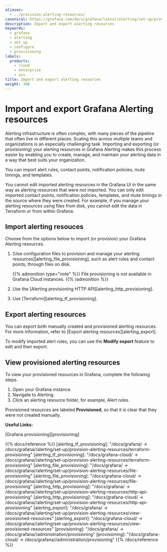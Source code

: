 ```yaml
---
aliases:
  - ../provision-alerting-resources/
canonical: https://grafana.com/docs/grafana/latest/alerting/set-up/provision-alerting-resources/
description: Import and export alerting resources
keywords:
  - grafana
  - alerting
  - set up
  - configure
  - provisioning
labels:
  products:
    - cloud
    - enterprise
    - oss
title: Import and export alerting resources
weight: 300
---
```


# Import and export Grafana Alerting resources

Alerting infrastructure is often complex, with many pieces of the pipeline that often live in different places. Scaling this across multiple teams and organizations is an especially challenging task. Importing and exporting (or provisioning) your alerting resources in Grafana Alerting makes this process easier by enabling you to create, manage, and maintain your alerting data in a way that best suits your organization.

You can import alert rules, contact points, notification policies, mute timings, and templates.

You cannot edit imported alerting resources in the Grafana UI in the same way as alerting resources that were not imported. You can only edit imported contact points, notification policies, templates, and mute timings in the source where they were created. For example, if you manage your alerting resources using files from disk, you cannot edit the data in Terraform or from within Grafana.

## Import alerting resouces

Choose from the options below to import (or provision) your Grafana Alerting resources.

1. [Use configuration files to provision and manage your alerting resources][alerting_file_provisioning], such as alert rules and contact points, through files on disk.

   {{% admonition type="note" %}}
   File provisioning is not available in Grafana Cloud instances.
   {{% /admonition %}}

2. Use the [Alerting provisioning HTTP API][alerting_http_provisioning].

3. Use [Terraform][alerting_tf_provisioning].

## Export alerting resources

You can export both manually created and provisioned alerting resources. For more information, refer to [Export alerting resources][alerting_export].

To modify imported alert rules, you can use the **Modify export** feature to edit and then export.

## View provisioned alerting resources

To view your provisioned resources in Grafana, complete the following steps.

1. Open your Grafana instance.
1. Navigate to Alerting.
1. Click an alerting resource folder, for example, Alert rules.

Provisioned resources are labeled **Provisioned**, so that it is clear that they were not created manually.

**Useful Links:**

[Grafana provisioning][provisioning]

{{% docs/reference %}}
[alerting_tf_provisioning]: "/docs/grafana/ -> /docs/grafana/<GRAFANA VERSION>/alerting/set-up/provision-alerting-resources/terraform-provisioning"
[alerting_tf_provisioning]: "/docs/grafana-cloud/ -> /docs/grafana/<GRAFANA VERSION>/alerting/set-up/provision-alerting-resources/terraform-provisioning"
[alerting_file_provisioning]: "/docs/grafana/ -> /docs/grafana/<GRAFANA VERSION>/alerting/set-up/provision-alerting-resources/file-provisioning"
[alerting_file_provisioning]: "/docs/grafana-cloud/ -> /docs/grafana/<GRAFANA VERSION>/alerting/set-up/provision-alerting-resources/file-provisioning"
[alerting_http_provisioning]: "/docs/grafana/ -> /docs/grafana/<GRAFANA VERSION>/alerting/set-up/provision-alerting-resources/http-api-provisioning"
[alerting_http_provisioning]: "/docs/grafana-cloud/ -> /docs/grafana/<GRAFANA VERSION>/alerting/set-up/provision-alerting-resources/http-api-provisioning"
[alerting_export]: "/docs/grafana/ -> /docs/grafana/<GRAFANA VERSION>/alerting/set-up/provision-alerting-resources/view-provisioned-resources"
[alerting_export]: "/docs/grafana-cloud/ -> /docs/grafana/<GRAFANA VERSION>/alerting/set-up/provision-alerting-resources/view-provisioned-resources"
[provisioning]: "/docs/grafana/ -> /docs/grafana/<GRAFANA VERSION>/administration/provisioning"
[provisioning]: "/docs/grafana-cloud/ -> /docs/grafana/<GRAFANA VERSION>/administration/provisioning"
{{% /docs/reference %}}
